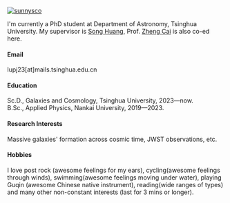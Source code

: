 

[![sunnysco](https://img.shields.io/badge/sunnysco-github-blue?logo=github)](https://github.com/sunnysco)

I'm currently a PhD student at Department of Astronomy, Tsinghua University. My supervisor is [Song Huang](https://dr-guangtou.github.io), Prof. [Zheng Cai](https://i.astro.tsinghua.edu.cn/~zcai) is also co-ed here.

#### Email
lupj23[at]mails.tsinghua.edu.cn

#### Education
Sc.D., Galaxies and Cosmology, Tsinghua University, 2023—now.\
B.Sc., Applied Physics, Nankai University, 2019—2023.

#### Research Interests
Massive galaxies' formation across cosmic time, JWST observations, etc.

#### Hobbies
I love post rock (awesome feelings for my ears), cycling(awesome feelings through winds), swimming(awesome feelings moving under water), playing Guqin (awesome Chinese native instrument), reading(wide ranges of types) and many other non-constant interests (last for 3 mins or longer).

